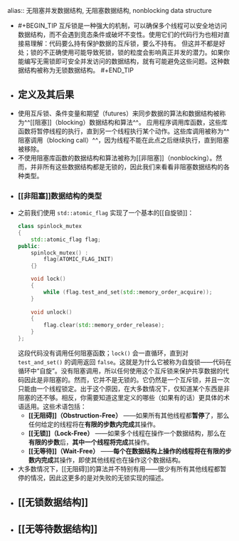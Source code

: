 alias:: 无阻塞并发数据结构, 无阻塞数据结构, nonblocking data structure

- #+BEGIN_TIP
  互斥锁是一种强大的机制，可以确保多个线程可以安全地访问数据结构，而不会遇到竞态条件或破坏不变性。使用它们的代码行为也相对直接易理解：代码要么持有保护数据的互斥锁，要么不持有。
  但这并不都是好处；锁的不正确使用可能导致死锁，锁的粒度会影响真正并发的潜力。如果你能编写无需锁即可安全并发访问的数据结构，就有可能避免这些问题。这种数据结构被称为无锁数据结构。
  #+END_TIP
- ## 定义及其后果
- 使用互斥锁、条件变量和期望（futures）来同步数据的算法和数据结构被称为^^[[阻塞]]（blocking）数据结构和算法^^。
  应用程序调用库函数，这些库函数将暂停线程的执行，直到另一个线程执行某个动作。这些库调用被称为^^阻塞调用（blocking call）^^，因为线程不能在此点之后继续执行，直到阻塞被移除。
- 不使用阻塞库函数的数据结构和算法被称为[[非阻塞]]（nonblocking）。然而，并非所有这些数据结构都是无锁的，因此我们来看看非阻塞数据结构的各种类型。
- ### [[非阻塞]]数据结构的类型
- 之前我们使用 `std::atomic_flag` 实现了一个基本的[[自旋锁]]：
  ``` cpp
  class spinlock_mutex
  {
      std::atomic_flag flag;
  public:
      spinlock_mutex() :
          flag(ATOMIC_FLAG_INIT)
      {}
  
      void lock()
      {
          while (flag.test_and_set(std::memory_order_acquire));
      }
      
      void unlock()
      {
          flag.clear(std::memory_order_release);
      }
  };
  ``` 
  这段代码没有调用任何阻塞函数；`lock()` 会一直循环，直到对 `test_and_set()` 的调用返回 `false`。这就是为什么它被称为自旋锁——代码在循环中“自旋”。没有阻塞调用，所以任何使用这个互斥锁来保护共享数据的代码因此是非阻塞的。然而，它并不是无锁的。它仍然是一个互斥锁，并且一次只能由一个线程锁定。出于这个原因，在大多数情况下，仅知道某个东西是非阻塞的还不够。相反，你需要知道这里定义的哪些（如果有的话）更具体的术语适用。这些术语包括：
	- **[[无阻碍]]（Obstruction-Free）** ——如果所有其他线程都**暂停**了，那么任何给定的线程将在**有限的步数内完成**其操作。
	- **[[无锁]]（Lock-Free）** ——如果多个线程在操作一个数据结构，那么在**有限的步数**后，**其中一个线程将完成**其操作。
	- **[[无等待]]（Wait-Free）** ——**每个在数据结构上操作的线程将在有限的步数内完成**其操作，即使其他线程也在操作这个数据结构。
- 大多数情况下，[[无阻碍]]的算法并不特别有用——很少有所有其他线程都暂停的情况，因此这更多的是对失败的无锁实现的描述。
- ## [[无锁数据结构]]
- ## [[无等待数据结构]]